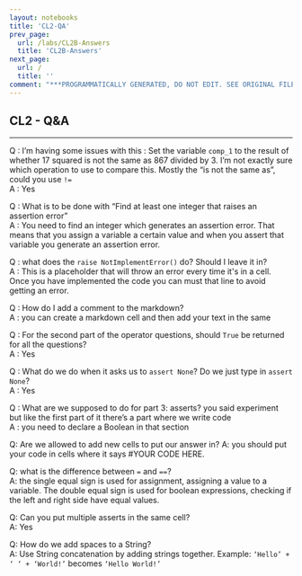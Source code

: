 ```yaml
---
layout: notebooks
title: 'CL2-QA'
prev_page:
  url: /labs/CL2B-Answers
  title: 'CL2B-Answers'
next_page:
  url: /
  title: ''
comment: "***PROGRAMMATICALLY GENERATED, DO NOT EDIT. SEE ORIGINAL FILES IN /content***"
---
```

## CL2 - Q&A
---

Q : I’m having some issues with this : Set the variable `comp_1` to the result of whether 17 squared is not the same as 867 divided by 3. I’m not exactly sure which operation to use to compare this. Mostly the “is not the same as”, could you use `!=`  
A : Yes

Q : What is to be done with “Find at least one integer that raises an assertion error”  
A : You need to find an integer which generates an assertion error. That means that you assign a variable a certain value and when you assert that variable you generate an assertion error.

Q : what does the `raise NotImplementError()` do? Should I leave it in?  
A : This is a placeholder that will throw an error every time it's in a cell. Once you have implemented the code you can must that line to avoid getting an error.

Q : How do I add a comment to the markdown?  
A : you can create a markdown cell and then add your text in the same

Q : For the second part of the operator questions, should `True` be returned for all the questions?  
A : Yes

Q : What do we do when it asks us to `assert None`? Do we just type in `assert None`?  
A : Yes

Q : What are we supposed to do for part 3: asserts? you said experiment but like the first part of it there’s a part where we write code  
A :  you need to declare a Boolean in that section

Q: Are we allowed to add new cells to put our answer in?
A: you should put your code in cells where it says #YOUR CODE HERE.

Q: what is the difference between `=` and `==`?  
A: the single equal sign is used for assignment, assigning a value to a variable. The double equal sign is used for boolean expressions, checking if the left and right side have equal values.
 
Q: Can you put multiple asserts in the same cell?  
A: Yes

Q: How do we add spaces to a String?  
A: Use String concatenation by adding strings together. Example: `‘Hello’ + ‘ ‘ + ‘World!’` becomes `‘Hello World!’`
